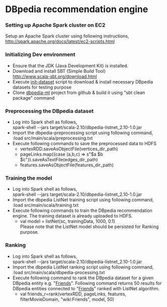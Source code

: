 # DBpedia recommendation engine

### Setting up Apache Spark cluster on EC2
Setup an Apache Spark cluster using following instructions,
http://spark.apache.org/docs/latest/ec2-scripts.html

### Initializing Dev environment
* Ensure that the JDK (Java Development Kit) is installed.
* Download and install SBT (Simple Build Tool)  
http://www.scala-sbt.org/download.html
* Execute [init-dataset] script to download & install necessary DBpedia datasets for testing purpose
* Clone [dbpedia-ml] project from github & build it using "sbt clean package" command

### Preprocessing the DBpedia dataset

* Log into Spark shell as follows,  
  spark-shell --jars target/scala-2.10/dbpedia-listnet_2.10-1.0.jar
* Import the dbpedia-preprocessing script using following command,  
  :load src/main/scala/preprocessing.txt
* Execute following commands to save the preprocessed data to HDFS  
  * vertexRDD.saveAsObjectFile(vertices_dir_path)  
  * pageLinks.map({case (a,b,c) => s"$a $b $c"}).saveAsTextFile(edges_dir_path)
  * features.saveAsObjectFile(features_dir_path)  

### Training the model

* Log into Spark shell as follows,  
  spark-shell --jars target/scala-2.10/dbpedia-listnet_2.10-1.0.jar
* Import the dbpedia ListNet training script using following command,  
  :load src/main/scala/training.txt
* Execute following commands to train the DBpedia recommendation engine. The training dataset is already uploaded to HDFS.
    * val model = listNet(sc, trainingData, 1000, 0.1)   
    Please note that the ListNet model should be persisted for Ranking purpose.

### Ranking
* Log into Spark shell as follows,  
  spark-shell --jars target/scala-2.10/dbpedia-listnet_2.10-1.0.jar
* Import the dbpedia ListNet ranking script using following command,  
  :load src/main/scala/dbpedia-processing.txt
* Execute following command to rank the DBpedia dataset for a given DBpedia entity e.g. "[Friends]". Following command returns 50 results for DBpedia entities connected to "[Friends]" ranked with ListNet algorithm.
    * val friends_r=rank(vertexRDD, pageLinks, features, filterMovieDomain, "wiki:Friends", model, 50)

[dbpedia-ml]: https://github.com/kulkarnism/CS298-Project
[init-dataset]: https://github.com/kulkarnism/CS298-Project/blob/master/init-dataset
[Friends]: http://dbpedia.org/page/Friends
